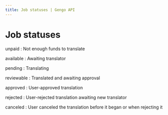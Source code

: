 ```yaml
---
title: Job statuses | Gengo API
---
```


# Job statuses

unpaid
: Not enough funds to translate

available
: Awaiting translator

pending
: Translating

reviewable
: Translated and awaiting approval

approved
: User-approved translation

rejected
: User-rejected translation awaiting new translator

canceled
: User canceled the translation before it began or when rejecting it